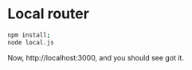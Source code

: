 # Local router

```sh
npm install;
node local.js
```

Now, http://localhost:3000, and you should see got it.

